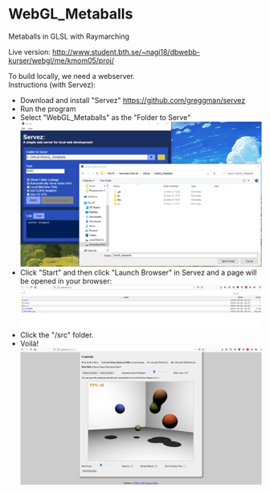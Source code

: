 # WebGL_Metaballs
Metaballs in GLSL with Raymarching

Live version: http://www.student.bth.se/~nagi18/dbwebb-kurser/webgl/me/kmom05/proj/

To build locally, we need a webserver.  
Instructions (with Servez):  
- Download and install "Servez" https://github.com/greggman/servez
- Run the program  
- Select "WebGL_Metaballs" as the "Folder to Serve"  
![Alt text](/servez_folderselect.png?raw=true "Servez Setup")  
- Click "Start" and then click "Launch Browser" in Servez and a page will be opened in your browser:  
![Alt text](/servez_folderview.png?raw=true "Folder View")  
- Click the "/src" folder.  
- Voilà!  
![Alt text](/src_clicked.png?raw=true "Metaballs") 


